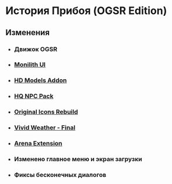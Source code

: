 # История Прибоя (OGSR Edition)

## Изменения
- ### Движок OGSR
- ### [Monilith UI](https://ap-pro.ru/forums/topic/2626-ui-monolith-dlya-ogsr-engine/)
- ### [HD Models Addon](https://ap-pro.ru/forums/topic/1410-shadow-of-chernobyl-hd-models-addon/)
- ### [HQ NPC Pack](https://ap-pro.ru/forums/topic/2376-hq-npc-pack/)
- ### [Original Icons Rebuild](https://gamebanana.com/mods/27322/)
- ### [Vivid Weather - Final](https://ap-pro.ru/forums/topic/421-vivid-weather-final/)
- ### [Arena Extension](https://ap-pro.ru/forums/topic/847-arena-extension-mod-ver-031-%D1%82%D1%87/)
- ### Изменено главное меню и экран загрузки
- ### Фиксы бесконечных диалогов
